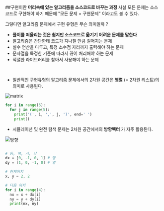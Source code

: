 ##구현이란
__머리속에 있는 알고리즘을 소스코드로 바꾸는 과정__ 사실 모든 문제는 소스코드로 구현해야 하기 때문에 "모든 문제 = 구현문제" 이라고도 볼 수 있다.      


그렇다면 알고리즘 문제에서 구현 유형은 무슨 의미일까 ?   

- __풀이를 떠올리는 것은 쉽지만 소스코드로 옮기기 어려운 문제를 말한다__   
- 알고리즘은 간단한데 코드가 지나칠 만큼 길어지는 문제     
- 실수 연산을 다루고, 특정 소수점 자리까지 출력해야 하는 문제    
- 문자열을 특정한 기준에 따라서 끊어 처리해야 하는 문제     
- 적절한 라이브러리를 찾아서 사용해야 하는 문제   

<br>

- 일반적인 구현유형의 알고리즘 문제에서의 2차원 공간은 __행렬__ (= 2차원 리스트)의 의미로 사용된다.

![matrix](https://user-images.githubusercontent.com/64240637/129517551-c2386a78-df9f-497d-80cc-778d41c27243.png)

```python
for i in range(5):
  for j in range(5):
    print('(', i, ',', j, ')', end=' ')
    print()
```

- 시뮬레이션 및 완전 탐색 문제는 2차원 공간에서의 __방향벡터__ 가 자주 활용된다.   

![방향](https://user-images.githubusercontent.com/64240637/129517821-827a02f5-30ab-4ce4-abc2-d39bfb527008.png)

```python

# 동, 북, 서, 남
dx = [0, -1, 0, 1] # 행
dy = [1, 0, -1, 0] # 열

# 현재위치
x, y = 2, 2

# 다음 위치
for i in range(4):
  nx = x + dx[i]
  ny = y + dy[i]
  print(nx, ny)
```

